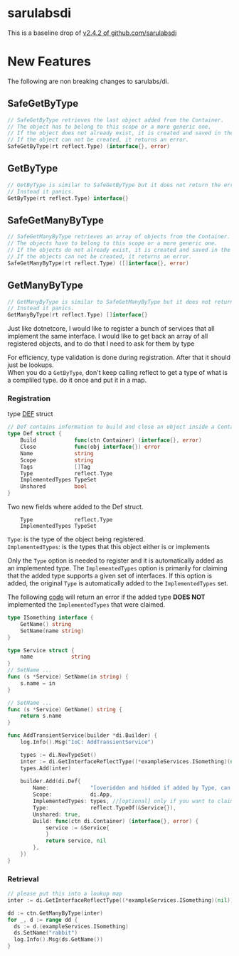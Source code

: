 # sarulabsdi  
This is a baseline drop of [v2.4.2 of github.com/sarulabsdi](https://github.com/sarulabs/di/releases/tag/v2.4.2)   


# New Features
The following are non breaking changes to sarulabs/di.  

## SafeGetByType  
```go
// SafeGetByType retrieves the last object added from the Container.
// The object has to belong to this scope or a more generic one.
// If the object does not already exist, it is created and saved in the Container.
// If the object can not be created, it returns an error.
SafeGetByType(rt reflect.Type) (interface{}, error)
```

## GetByType  
```go
// GetByType is similar to SafeGetByType but it does not return the error.
// Instead it panics.
GetByType(rt reflect.Type) interface{}
```

## SafeGetManyByType  
```go
// SafeGetManyByType retrieves an array of objects from the Container.
// The objects have to belong to this scope or a more generic one.
// If the objects do not already exist, it is created and saved in the Container.
// If the objects can not be created, it returns an error.
SafeGetManyByType(rt reflect.Type) ([]interface{}, error)
```

## GetManyByType  
```go
// GetManyByType is similar to SafeGetManyByType but it does not return the error.
// Instead it panics.
GetManyByType(rt reflect.Type) []interface{}
```

Just like dotnetcore, I would like to register a bunch of services that all implement the same interface.  I would like to get back an array of all registered objects, and to do that I need to ask for them by type

For efficiency, type validation is done during registration.  After that it should just be lookups.   
When you do a ```GetByType```, don't keep calling reflect to get a type of what is a compliled type.  do it once and put it in a map.  



### Registration

type [DEF](https://github.com/fluffy-bunny/sarulabsdi/blob/8a200c4fa3aefa0a28ddc66739aac1631f2a95aa/definition.go#L19) struct  

```go
// Def contains information to build and close an object inside a Container.
type Def struct {
	Build            func(ctn Container) (interface{}, error)
	Close            func(obj interface{}) error
	Name             string
	Scope            string
	Tags             []Tag
	Type             reflect.Type
	ImplementedTypes TypeSet
	Unshared         bool
}
```
Two new fields where added to the Def struct.  
```
	Type             reflect.Type
	ImplementedTypes TypeSet
```

```Type```:              is the type of the object being registered.  
```ImplementedTypes```:  is the types that this object either is or implements  

Only the ```Type``` option is needed to register and it is automatically added as an implemented type.   The ```ImplementedTypes``` option is primarily for claiming that the added type supports a given set of interfaces.  If this option is added, the original ```Type``` is automatically added to the ```ImplementedTypes``` set.  

The following [code](https://github.com/fluffy-bunny/sarulabsdi/blob/909f303f513ce84953164cc78b311a57ae959544/builder.go#L90) will return an error if the added type **DOES NOT** implemented the ```ImplementedTypes``` that were claimed. 


```go 
type ISomething interface {
	GetName() string
	SetName(name string)
}

type Service struct {
	name            string
}
// SetName ...
func (s *Service) SetName(in string) {
	s.name = in
}

// SetName ...
func (s *Service) GetName() string {
	return s.name
}

func AddTransientService(builder *di.Builder) {
	log.Info().Msg("IoC: AddTransientService")

	types := di.NewTypeSet()
	inter := di.GetInterfaceReflectType((*exampleServices.ISomething)(nil))
	types.Add(inter)
	
	builder.Add(di.Def{
		Name:             "[overidden and hidded if added by Type, can be empty]",
		Scope:            di.App,
		ImplementedTypes: types, //[optional] only if you want to claim that this object also implements these types.
		Type:             reflect.TypeOf(&Service{}),
		Unshared: true,
		Build: func(ctn di.Container) (interface{}, error) {
			service := &Service{
			}
			return service, nil
		},
	})
}
```

### Retrieval 

```go
// please put this into a lookup map
inter := di.GetInterfaceReflectType((*exampleServices.ISomething)(nil))

dd := ctn.GetManyByType(inter)
for _, d := range dd {
  ds := d.(exampleServices.ISomething)
  ds.SetName("rabbit")
  log.Info().Msg(ds.GetName())
}

```


